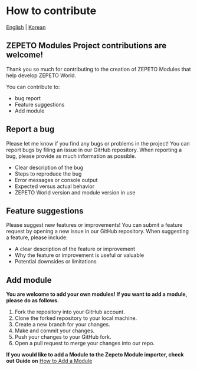 # How to contribute

[English](./HowToContribute.md) | [Korean](./HowToContribute_KR.md)

## ZEPETO Modules Project contributions are welcome!
Thank you so much for contributing to the creation of ZEPETO Modules that help develop ZEPETO World.

You can contribute to:

- bug report
- Feature suggestions
- Add module


## Report a bug
Please let me know if you find any bugs or problems in the project! You can report bugs by filing an issue in our GitHub repository. When reporting a bug, please provide as much information as possible.

- Clear description of the bug
- Steps to reproduce the bug
- Error messages or console output
- Expected versus actual behavior
- ZEPETO World version and module version in use

## Feature suggestions
Please suggest new features or improvements! You can submit a feature request by opening a new issue in our GitHub repository. When suggesting a feature, please include:

- A clear description of the feature or improvement
- Why the feature or improvement is useful or valuable
- Potential downsides or limitations

## Add module
**You are welcome to add your own modules! If you want to add a module, please do as follows.**

1. Fork the repository into your GitHub account.
2. Clone the forked repository to your local machine.
3. Create a new branch for your changes.
4. Make and commit your changes.
5. Push your changes to your GitHub fork.
6. Open a pull request to merge your changes into our repo.

**If you would like to add a Module to the Zepeto Module importer, check out Guide on** [How to Add a Module](HowToAddModule.md)
